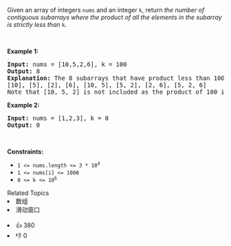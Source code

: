 <p>Given an array of integers <code>nums</code> and an integer <code>k</code>, return <em>the number of contiguous subarrays where the product of all the elements in the subarray is strictly less than </em><code>k</code>.</p>

<p>&nbsp;</p>
<p><strong>Example 1:</strong></p>

<pre>
<strong>Input:</strong> nums = [10,5,2,6], k = 100
<strong>Output:</strong> 8
<strong>Explanation:</strong> The 8 subarrays that have product less than 100 are:
[10], [5], [2], [6], [10, 5], [5, 2], [2, 6], [5, 2, 6]
Note that [10, 5, 2] is not included as the product of 100 is not strictly less than k.
</pre>

<p><strong>Example 2:</strong></p>

<pre>
<strong>Input:</strong> nums = [1,2,3], k = 0
<strong>Output:</strong> 0
</pre>

<p>&nbsp;</p>
<p><strong>Constraints:</strong></p>

<ul>
	<li><code>1 &lt;= nums.length &lt;= 3 * 10<sup>4</sup></code></li>
	<li><code>1 &lt;= nums[i] &lt;= 1000</code></li>
	<li><code>0 &lt;= k &lt;= 10<sup>6</sup></code></li>
</ul>
<div><div>Related Topics</div><div><li>数组</li><li>滑动窗口</li></div></div><br><div><li>👍 380</li><li>👎 0</li></div>